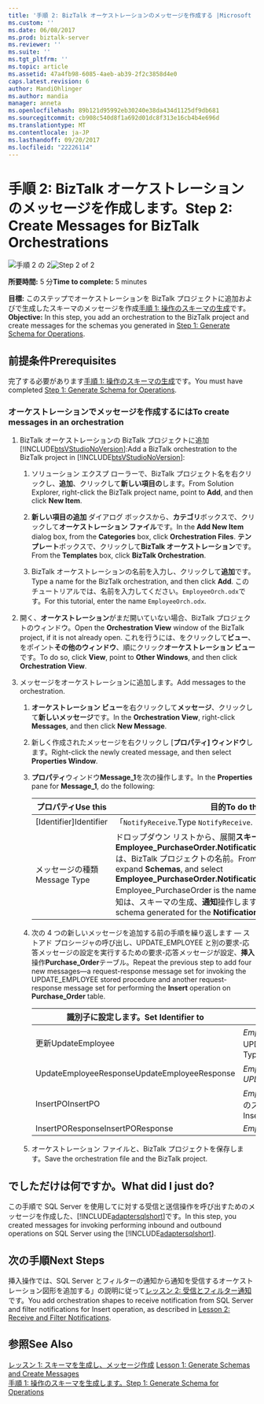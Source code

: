 ```yaml
---
title: '手順 2: BizTalk オーケストレーションのメッセージを作成する |Microsoft ドキュメント'
ms.custom: ''
ms.date: 06/08/2017
ms.prod: biztalk-server
ms.reviewer: ''
ms.suite: ''
ms.tgt_pltfrm: ''
ms.topic: article
ms.assetid: 47a4fb98-6085-4aeb-ab39-2f2c3858d4e0
caps.latest.revision: 6
author: MandiOhlinger
ms.author: mandia
manager: anneta
ms.openlocfilehash: 89b121d95992eb30240e38da434d1125df9db681
ms.sourcegitcommit: cb908c540d8f1a692d01dc8f313e16cb4b4e696d
ms.translationtype: MT
ms.contentlocale: ja-JP
ms.lasthandoff: 09/20/2017
ms.locfileid: "22226114"
---
```

# <a name="step-2-create-messages-for-biztalk-orchestrations"></a><span data-ttu-id="040d3-102">手順 2: BizTalk オーケストレーションのメッセージを作成します。</span><span class="sxs-lookup"><span data-stu-id="040d3-102">Step 2: Create Messages for BizTalk Orchestrations</span></span>
<span data-ttu-id="040d3-103">![手順 2 の 2](../../adapters-and-accelerators/adapter-sql/media/step-2of2.gif "Step_2of2")</span><span class="sxs-lookup"><span data-stu-id="040d3-103">![Step 2 of 2](../../adapters-and-accelerators/adapter-sql/media/step-2of2.gif "Step_2of2")</span></span>  
  
 <span data-ttu-id="040d3-104">**所要時間:** 5 分</span><span class="sxs-lookup"><span data-stu-id="040d3-104">**Time to complete:** 5 minutes</span></span>  
  
 <span data-ttu-id="040d3-105">**目標:** このステップでオーケストレーションを BizTalk プロジェクトに追加およびで生成したスキーマのメッセージを作成[手順 1: 操作のスキーマの生成](../../adapters-and-accelerators/adapter-sql/step-1-generate-schema-for-operations.md)です。</span><span class="sxs-lookup"><span data-stu-id="040d3-105">**Objective:** In this step, you add an orchestration to the BizTalk project and create messages for the schemas you generated in [Step 1: Generate Schema for Operations](../../adapters-and-accelerators/adapter-sql/step-1-generate-schema-for-operations.md).</span></span>  
  
## <a name="prerequisites"></a><span data-ttu-id="040d3-106">前提条件</span><span class="sxs-lookup"><span data-stu-id="040d3-106">Prerequisites</span></span>  
 <span data-ttu-id="040d3-107">完了する必要があります[手順 1: 操作のスキーマの生成](../../adapters-and-accelerators/adapter-sql/step-1-generate-schema-for-operations.md)です。</span><span class="sxs-lookup"><span data-stu-id="040d3-107">You must have completed [Step 1: Generate Schema for Operations](../../adapters-and-accelerators/adapter-sql/step-1-generate-schema-for-operations.md).</span></span>  
  
### <a name="to-create-messages-in-an-orchestration"></a><span data-ttu-id="040d3-108">オーケストレーションでメッセージを作成するには</span><span class="sxs-lookup"><span data-stu-id="040d3-108">To create messages in an orchestration</span></span>  
  
1.  <span data-ttu-id="040d3-109">BizTalk オーケストレーションの BizTalk プロジェクトに追加[!INCLUDE[btsVStudioNoVersion](../../includes/btsvstudionoversion-md.md)]:</span><span class="sxs-lookup"><span data-stu-id="040d3-109">Add a BizTalk orchestration to the BizTalk project in [!INCLUDE[btsVStudioNoVersion](../../includes/btsvstudionoversion-md.md)]:</span></span>  
  
    1.  <span data-ttu-id="040d3-110">ソリューション エクスプ ローラーで、BizTalk プロジェクト名を右クリックし、**追加**、クリックして**新しい項目の**します。</span><span class="sxs-lookup"><span data-stu-id="040d3-110">From Solution Explorer, right-click the BizTalk project name, point to **Add**, and then click **New Item**.</span></span>  
  
    2.  <span data-ttu-id="040d3-111">**新しい項目の追加** ダイアログ ボックスから、**カテゴリ**ボックスで、クリックして**オーケストレーション ファイル**です。</span><span class="sxs-lookup"><span data-stu-id="040d3-111">In the **Add New Item** dialog box, from the **Categories** box, click **Orchestration Files**.</span></span> <span data-ttu-id="040d3-112">**テンプレート**ボックスで、クリックして**BizTalk オーケストレーション**です。</span><span class="sxs-lookup"><span data-stu-id="040d3-112">From the **Templates** box, click **BizTalk Orchestration**.</span></span>  
  
    3.  <span data-ttu-id="040d3-113">BizTalk オーケストレーションの名前を入力し、クリックして**追加**です。</span><span class="sxs-lookup"><span data-stu-id="040d3-113">Type a name for the BizTalk orchestration, and then click **Add**.</span></span> <span data-ttu-id="040d3-114">このチュートリアルでは、名前を入力してください。`EmployeeOrch.odx`です。</span><span class="sxs-lookup"><span data-stu-id="040d3-114">For this tutorial, enter the name `EmployeeOrch.odx`.</span></span>  
  
2.  <span data-ttu-id="040d3-115">開く、**オーケストレーション**がまだ開いていない場合、BizTalk プロジェクトのウィンドウ。</span><span class="sxs-lookup"><span data-stu-id="040d3-115">Open the **Orchestration View** window of the BizTalk project, if it is not already open.</span></span> <span data-ttu-id="040d3-116">これを行うには、をクリックして**ビュー**、 をポイント**その他のウィンドウ**、順にクリック**オーケストレーション ビュー**です。</span><span class="sxs-lookup"><span data-stu-id="040d3-116">To do so, click **View**, point to **Other Windows**, and then click **Orchestration View**.</span></span>  
  
3.  <span data-ttu-id="040d3-117">メッセージをオーケストレーションに追加します。</span><span class="sxs-lookup"><span data-stu-id="040d3-117">Add messages to the orchestration.</span></span>  
  
    1.  <span data-ttu-id="040d3-118">**オーケストレーション ビュー**を右クリックして**メッセージ**、クリックして**新しいメッセージ**です。</span><span class="sxs-lookup"><span data-stu-id="040d3-118">In the **Orchestration View**, right-click **Messages**, and then click **New Message**.</span></span>  
  
    2.  <span data-ttu-id="040d3-119">新しく作成されたメッセージを右クリックし [**プロパティ] ウィンドウ**します。</span><span class="sxs-lookup"><span data-stu-id="040d3-119">Right-click the newly created message, and then select **Properties Window**.</span></span>  
  
    3.  <span data-ttu-id="040d3-120">**プロパティ**ウィンドウ**Message_1**を次の操作します。</span><span class="sxs-lookup"><span data-stu-id="040d3-120">In the **Properties** pane for **Message_1**, do the following:</span></span>  
  
        |<span data-ttu-id="040d3-121">プロパティ</span><span class="sxs-lookup"><span data-stu-id="040d3-121">Use this</span></span>|<span data-ttu-id="040d3-122">目的</span><span class="sxs-lookup"><span data-stu-id="040d3-122">To do this</span></span>|  
        |--------------|----------------|  
        |<span data-ttu-id="040d3-123">[Identifier]</span><span class="sxs-lookup"><span data-stu-id="040d3-123">Identifier</span></span>|<span data-ttu-id="040d3-124">「`NotifyReceive`.</span><span class="sxs-lookup"><span data-stu-id="040d3-124">Type `NotifyReceive`.</span></span>|  
        |<span data-ttu-id="040d3-125">メッセージの種類</span><span class="sxs-lookup"><span data-stu-id="040d3-125">Message Type</span></span>|<span data-ttu-id="040d3-126">ドロップダウン リストから、展開**スキーマ**を選択して**Employee_PurchaseOrder.Notification**Employee_PurchaseOrder は、BizTalk プロジェクトの名前。</span><span class="sxs-lookup"><span data-stu-id="040d3-126">From the drop-down list, expand **Schemas**, and select **Employee_PurchaseOrder.Notification**, where Employee_PurchaseOrder is the name of your BizTalk project.</span></span> <span data-ttu-id="040d3-127">通知は、スキーマの生成、**通知**操作します。</span><span class="sxs-lookup"><span data-stu-id="040d3-127">Notification is the schema generated for the **Notification** operation.</span></span>|  
  
    4.  <span data-ttu-id="040d3-128">次の 4 つの新しいメッセージを追加する前の手順を繰り返します — ストアド プロシージャの呼び出し、UPDATE_EMPLOYEE と別の要求-応答メッセージの設定を実行するための要求-応答メッセージが設定、**挿入**操作**Purchase_Order**テーブル。</span><span class="sxs-lookup"><span data-stu-id="040d3-128">Repeat the previous step to add four new messages—a request-response message set for invoking the UPDATE_EMPLOYEE stored procedure and another request-response message set for performing the **Insert** operation on **Purchase_Order** table.</span></span>  
  
        |<span data-ttu-id="040d3-129">識別子に設定します。</span><span class="sxs-lookup"><span data-stu-id="040d3-129">Set Identifier to</span></span>|<span data-ttu-id="040d3-130">メッセージの種類を設定</span><span class="sxs-lookup"><span data-stu-id="040d3-130">Set Message Type to</span></span>|  
        |-----------------------|-------------------------|  
        |<span data-ttu-id="040d3-131">更新</span><span class="sxs-lookup"><span data-stu-id="040d3-131">UpdateEmployee</span></span>|<span data-ttu-id="040d3-132">*Employee_PurchaseOrder.TypedProcedure_dbo です。UPDATE_EMPLOYEE*ここで、TypedProcedure_dbo です。UPDATE_EMPLOYEE は、スキーマ、UPDATE_EMPLOYEE をストアド プロシージャです。</span><span class="sxs-lookup"><span data-stu-id="040d3-132">*Employee_PurchaseOrder.TypedProcedure_dbo.UPDATE_EMPLOYEE*, where TypedProcedure_dbo.UPDATE_EMPLOYEE is the schema for the UPDATE_EMPLOYEE stored procedure.</span></span>|  
        |<span data-ttu-id="040d3-133">UpdateEmployeeResponse</span><span class="sxs-lookup"><span data-stu-id="040d3-133">UpdateEmployeeResponse</span></span>|<span data-ttu-id="040d3-134">*Employee_PurchaseOrder.TypedProcedure_dbo です。UPDATE_EMPLOYEEResponse*</span><span class="sxs-lookup"><span data-stu-id="040d3-134">*Employee_PurchaseOrder.TypedProcedure_dbo.UPDATE_EMPLOYEEResponse*</span></span>|  
        |<span data-ttu-id="040d3-135">InsertPO</span><span class="sxs-lookup"><span data-stu-id="040d3-135">InsertPO</span></span>|<span data-ttu-id="040d3-136">*Employee_PurchaseOrder.TableOperation_dbo_Purchase_Order.Insert*TableOperation_dbo_Purchase_Order.Insert は Purchase_Order テーブルに対する挿入操作のスキーマです。</span><span class="sxs-lookup"><span data-stu-id="040d3-136">*Employee_PurchaseOrder.TableOperation_dbo_Purchase_Order.Insert*, where TableOperation_dbo_Purchase_Order.Insert is the schema for the Insert operation on the Purchase_Order table.</span></span>|  
        |<span data-ttu-id="040d3-137">InsertPOResponse</span><span class="sxs-lookup"><span data-stu-id="040d3-137">InsertPOResponse</span></span>|<span data-ttu-id="040d3-138">*Employee_PurchaseOrder.TableOperation_dbo_Purchase_Order.InsertResponse*</span><span class="sxs-lookup"><span data-stu-id="040d3-138">*Employee_PurchaseOrder.TableOperation_dbo_Purchase_Order.InsertResponse*</span></span>|  
  
    5.  <span data-ttu-id="040d3-139">オーケストレーション ファイルと、BizTalk プロジェクトを保存します。</span><span class="sxs-lookup"><span data-stu-id="040d3-139">Save the orchestration file and the BizTalk project.</span></span>  
  
## <a name="what-did-i-just-do"></a><span data-ttu-id="040d3-140">でしただけは何ですか。</span><span class="sxs-lookup"><span data-stu-id="040d3-140">What did I just do?</span></span>  
 <span data-ttu-id="040d3-141">この手順で SQL Server を使用してに対する受信と送信操作を呼び出すためのメッセージを作成した、[!INCLUDE[adaptersqlshort](../../includes/adaptersqlshort-md.md)]です。</span><span class="sxs-lookup"><span data-stu-id="040d3-141">In this step, you created messages for invoking performing inbound and outbound operations on SQL Server using the [!INCLUDE[adaptersqlshort](../../includes/adaptersqlshort-md.md)].</span></span>  
  
## <a name="next-steps"></a><span data-ttu-id="040d3-142">次の手順</span><span class="sxs-lookup"><span data-stu-id="040d3-142">Next Steps</span></span>  
 <span data-ttu-id="040d3-143">挿入操作では、SQL Server とフィルターの通知から通知を受信するオーケストレーション図形を追加する」の説明に従って[レッスン 2: 受信とフィルター通知](../../adapters-and-accelerators/adapter-sql/lesson-2-receive-and-filter-notifications.md)です。</span><span class="sxs-lookup"><span data-stu-id="040d3-143">You add orchestration shapes to receive notification from SQL Server and filter notifications for Insert operation, as described in [Lesson 2: Receive and Filter Notifications](../../adapters-and-accelerators/adapter-sql/lesson-2-receive-and-filter-notifications.md).</span></span>  
  
## <a name="see-also"></a><span data-ttu-id="040d3-144">参照</span><span class="sxs-lookup"><span data-stu-id="040d3-144">See Also</span></span>  
 <span data-ttu-id="040d3-145">[レッスン 1: スキーマを生成し、メッセージ作成](../../adapters-and-accelerators/adapter-sql/lesson-1-generate-schemas-and-create-messages.md) </span><span class="sxs-lookup"><span data-stu-id="040d3-145">[Lesson 1: Generate Schemas and Create Messages](../../adapters-and-accelerators/adapter-sql/lesson-1-generate-schemas-and-create-messages.md) </span></span>  
 [<span data-ttu-id="040d3-146">手順 1: 操作のスキーマを生成します。</span><span class="sxs-lookup"><span data-stu-id="040d3-146">Step 1: Generate Schema for Operations</span></span>](../../adapters-and-accelerators/adapter-sql/step-1-generate-schema-for-operations.md)